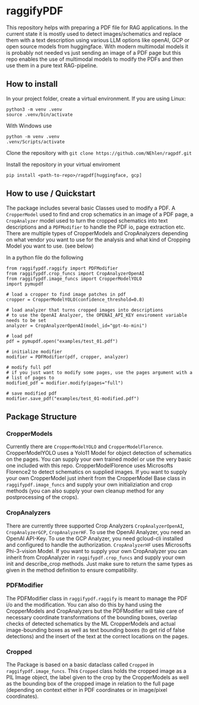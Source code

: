 # raggifyPDF

This repository helps with preparing a PDF file for RAG applications.
In the current state it is mostly used to detect images/schematics and replace them with a text description using various LLM options like openAI, GCP or open source models from huggingface. With modern multimodal models it is probably not needed vs just sending an image of a PDF page but this repo enables the use of multimodal models to modify the PDFs and then use them in a pure text RAG-pipeline.

## How to install
In your project folder, create a virtual environment.
If you are using Linux:
```
python3 -m venv .venv
source .venv/bin/activate
```
With Windows use
```
python -m venv .venv
.venv/Scripts/activate
```

Clone the repository with
```git clone https://github.com/NEhlen/ragpdf.git```

Install the repository in your virtual enviroment
```
pip install <path-to-repo>/ragpdf[huggingface, gcp]
```

## How to use / Quickstart
The package includes several basic Classes used to modify a PDF.
A `CropperModel` used to find and crop schematics in an image of a PDF page, a `CropAnalyzer` model used to turn the cropped schematics into text descriptions and a `PDFModifier` to handle the PDF io, page extraction etc.
There are multiple types of CropperModels and CropAnalyzers depending on what vendor you want to use for the analysis and what kind of Cropping Model you want to use. (see below)

In a python file do the following
```
from raggifypdf.raggify import PDFModifier
from raggifypdf.crop_funcs import CropAnalyzerOpenAI
from raggifypdf.image_funcs import CropperModelYOLO
import pymupdf

# load a cropper to find image patches in pdf
cropper = CropperModelYOLO(confidence_threshold=0.8)

# load analyzer that turns cropped images into descriptions
# to use the OpenAI Analyzer, the OPENAI_API_KEY enviroment variable needs to be set
analyzer = CropAnalyzerOpenAI(model_id="gpt-4o-mini")

# load pdf
pdf = pymupdf.open("examples/test_01.pdf")

# initialize modifier
modifier = PDFModifier(pdf, cropper, analyzer)

# modify full pdf
# if you just want to modify some pages, use the pages argument with a
# list of pages to
modified_pdf = modifier.modify(pages="full")

# save modified pdf
modifier.save_pdf("examples/test_01-modified.pdf")
```

## Package Structure
### CropperModels

Currently there are `CropperModelYOLO` and `CropperModelFlorence`. CropperModelYOLO uses a Yolo11 Model for object detection of schematics on the pages. You can supply your own trained model or use the very basic one included with this repo.
CropperModelFlorence uses Microsofts Florence2 to detect schematics on supplied images.
If you want to supply your own CropperModel just inherit from the CropperModel Base class in `raggifypdf.image_funcs` and supply your own initializiation and crop methods (you can also supply your own cleanup method for any postprocessing of the crops).

### CropAnalyzers

There are currently three supported Crop Analyzers `CropAnalyzerOpenAI`, `CropAnalyzerGCP`, `CropAnalyzerHF`.
To use the OpenAI Analyzer, you need an OpenAI API-Key. To use the GCP Analyzer, you need gcloud-cli installed and configured to handle the authorization.
`CropAnalyzerHF` uses Microsofts Phi-3-vision Model.
If you want to supply your own CropAnalyzer you can inherit from CropAnalyzer in `raggifypdf.crop_funcs` and supply your own init and describe_crop methods. Just make sure to return the same types as given in the method definition to ensure compatibility.

### PDFModifier
The PDFModifier class in `raggifypdf.raggify` is meant to manage the PDF i/o and the modification. You can also do this by hand using the CropperModels and CropAnalyzers but the PDFModifier will take care of necessary coordinate transformations of the bounding boxes, overlap checks of detected schematics by the ML CropperModels and actual image-bounding boxes as well as text bounding boxes (to get rid of false detections) and the insert of the text at the correct locations on the pages.

### Cropped

The Package is based on a basic dataclass called `Cropped` in `raggifypdf.image_funcs`. This `Cropped` class holds the cropped image as a PIL Image object, the label given to the crop by the CropperModels as well as the bounding box of the cropped image in relation to the full page (depending on context either in PDF coordinates or in image/pixel coordinates).